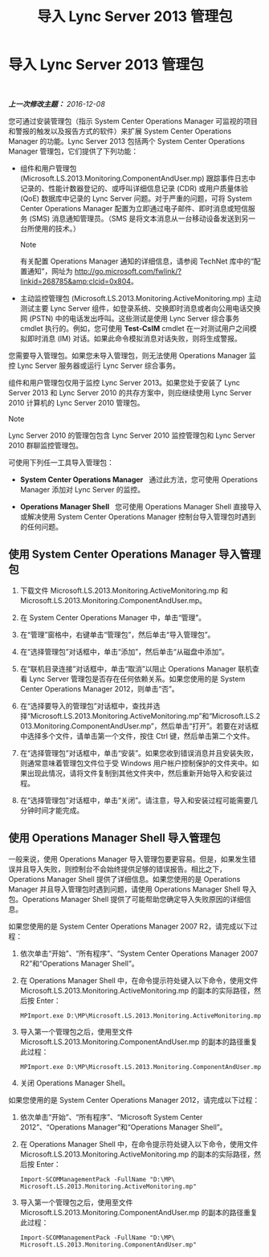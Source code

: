﻿---
title: 导入 Lync Server 2013 管理包
TOCTitle: 导入 Lync Server 2013 管理包
ms:assetid: 846287e1-660f-453f-bdba-b2137b5f0ea1
ms:mtpsurl: https://technet.microsoft.com/zh-cn/library/JJ205052(v=OCS.15)
ms:contentKeyID: 49313480
ms.date: 12/10/2016
mtps_version: v=OCS.15
ms.translationtype: HT
---

# 导入 Lync Server 2013 管理包

 

_**上一次修改主题：** 2016-12-08_

您可通过安装管理包（指示 System Center Operations Manager 可监视的项目和警报的触发以及报告方式的软件）来扩展 System Center Operations Manager 的功能。Lync Server 2013 包括两个 System Center Operations Manager 管理包，它们提供了下列功能：

  - 组件和用户管理包 (Microsoft.LS.2013.Monitoring.ComponentAndUser.mp) 跟踪事件日志中记录的、性能计数器登记的、或呼叫详细信息记录 (CDR) 或用户质量体验 (QoE) 数据库中记录的 Lync Server 问题。对于严重的问题，可将 System Center Operations Manager 配置为立即通过电子邮件、即时消息或短信服务 (SMS) 消息通知管理员。（SMS 是将文本消息从一台移动设备发送到另一台所使用的技术。）
    
    > [!NOTE]  
    > 有关配置 Operations Manager 通知的详细信息，请参阅 TechNet 库中的“配置通知”，网址为 <a href="http://go.microsoft.com/fwlink/?linkid=268785%26clcid=0x804" class="uri">http://go.microsoft.com/fwlink/?linkid=268785&amp;clcid=0x804</a>。
    


  - 主动监控管理包 (Microsoft.LS.2013.Monitoring.ActiveMonitoring.mp) 主动测试主要 Lync Server 组件，如登录系统、交换即时消息或者向公用电话交换网 (PSTN) 中的电话发出呼叫。这些测试是使用 Lync Server 综合事务 cmdlet 执行的。例如，您可使用 **Test-CsIM** cmdlet 在一对测试用户之间模拟即时消息 (IM) 对话。如果此命令模拟消息对话失败，则将生成警报。

您需要导入管理包。如果您未导入管理包，则无法使用 Operations Manager 监控 Lync Server 服务器或运行 Lync Server 综合事务。

组件和用户管理包仅用于监控 Lync Server 2013。如果您处于安装了 Lync Server 2013 和 Lync Server 2010 的共存方案中，则应继续使用 Lync Server 2010 计算机的 Lync Server 2010 管理包。

> [!NOTE]  
> Lync Server 2010 的管理包包含 Lync Server 2010 监控管理包和 Lync Server 2010 群聊监控管理包。



可使用下列任一工具导入管理包：

  - **System Center Operations Manager**   通过此方法，您可使用 Operations Manager 添加对 Lync Server 的监控。

  - **Operations Manager Shell**   您可使用 Operations Manager Shell 直接导入或解决使用 System Center Operations Manager 控制台导入管理包时遇到的任何问题。

## 使用 System Center Operations Manager 导入管理包

1.  下载文件 Microsoft.LS.2013.Monitoring.ActiveMonitoring.mp 和 Microsoft.LS.2013.Monitoring.ComponentAndUser.mp。

2.  在 System Center Operations Manager 中，单击“管理”。

3.  在“管理”窗格中，右键单击“管理包”，然后单击“导入管理包”。

4.  在“选择管理包”对话框中，单击“添加”，然后单击“从磁盘中添加”。

5.  在“联机目录连接”对话框中，单击“取消”以阻止 Operations Manager 联机查看 Lync Server 管理包是否存在任何依赖关系。如果您使用的是 System Center Operations Manager 2012，则单击“否”。

6.  在“选择要导入的管理包”对话框中，查找并选择“Microsoft.LS.2013.Monitoring.ActiveMonitoring.mp”和“Microsoft.LS.2013.Monitoring.ComponentAndUser.mp”，然后单击“打开”。若要在对话框中选择多个文件，请单击第一个文件，按住 Ctrl 键，然后单击第二个文件。

7.  在“选择管理包”对话框中，单击“安装”。如果您收到错误消息并且安装失败，则通常意味着管理包文件位于受 Windows 用户帐户控制保护的文件夹中。如果出现此情况，请将文件复制到其他文件夹中，然后重新开始导入和安装过程。

8.  在“选择管理包”对话框中，单击“关闭”。请注意，导入和安装过程可能需要几分钟时间才能完成。

## 使用 Operations Manager Shell 导入管理包

一般来说，使用 Operations Manager 导入管理包要更容易。但是，如果发生错误并且导入失败，则控制台不会始终提供足够的错误报告。相比之下，Operations Manager Shell 提供了详细信息。如果您使用的是 Operations Manager 并且导入管理包时遇到问题，请使用 Operations Manager Shell 导入包。Operations Manager Shell 提供了可能帮助您确定导入失败原因的详细信息。

如果您使用的是 System Center Operations Manager 2007 R2，请完成以下过程：

1.  依次单击“开始”、“所有程序”、“System Center Operations Manager 2007 R2”和“Operations Manager Shell”。

2.  在 Operations Manager Shell 中，在命令提示符处键入以下命令，使用文件 Microsoft.LS.2013.Monitoring.ActiveMonitoring.mp 的副本的实际路径，然后按 Enter：
    
        MPImport.exe D:\MP\Microsoft.LS.2013.Monitoring.ActiveMonitoring.mp

3.  导入第一个管理包之后，使用至文件 Microsoft.LS.2013.Monitoring.ComponentAndUser.mp 的副本的路径重复此过程：
    
        MPImport.exe D:\MP\Microsoft.LS.2013.Monitoring.ComponentAndUser.mp

4.  关闭 Operations Manager Shell。

如果您使用的是 System Center Operations Manager 2012，请完成以下过程：

1.  依次单击“开始”、“所有程序”、“Microsoft System Center 2012”、“Operations Manager”和“Operations Manager Shell”。

2.  在 Operations Manager Shell 中，在命令提示符处键入以下命令，使用文件 Microsoft.LS.2013.Monitoring.ActiveMonitoring.mp 的副本的实际路径，然后按 Enter：
    
        Import-SCOMManagementPack -FullName "D:\MP\ Microsoft.LS.2013.Monitoring.ActiveMonitoring.mp"

3.  导入第一个管理包之后，使用至文件 Microsoft.LS.2013.Monitoring.ComponentAndUser.mp 的副本的路径重复此过程：
    
        Import-SCOMManagementPack -FullName "D:\MP\ Microsoft.LS.2013.Monitoring.ComponentAndUser.mp"

